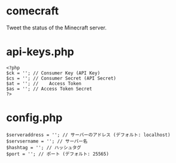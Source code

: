 # comecraft
Tweet the status of the Minecraft server.

# api-keys.php
```php:api-keys.php
<?php
$ck = ''; // Consumer Key (API Key)
$cs = ''; // Consumer Secret (API Secret)
$at = ''; // 	Access Token
$as = ''; // Access Token Secret
?>
```

# config.php
```php:config.php
$serveraddress = ''; // サーバーのアドレス (デフォルト: localhost)
$servsername = ''; // サーバー名
$hashtag = ''; // ハッシュタグ
$port = ''; // ポート (デフォルト: 25565)
```

